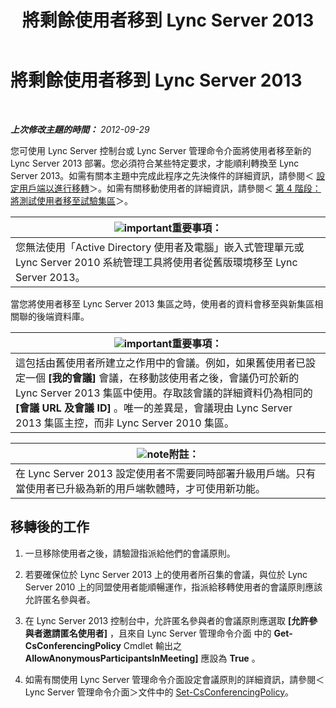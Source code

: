 ﻿---
title: 將剩餘使用者移到 Lync Server 2013
TOCTitle: 將剩餘使用者移到 Lync Server 2013
ms:assetid: 72025e1b-97d1-40e9-8a98-28c018942b48
ms:mtpsurl: https://technet.microsoft.com/zh-tw/library/JJ688090(v=OCS.15)
ms:contentKeyID: 49890113
ms.date: 08/10/2015
mtps_version: v=OCS.15
ms.translationtype: HT
---

# 將剩餘使用者移到 Lync Server 2013

 

_**上次修改主題的時間：** 2012-09-29_

您可使用 Lync Server 控制台或 Lync Server 管理命令介面將使用者移至新的 Lync Server 2013 部署。您必須符合某些特定要求，才能順利轉換至 Lync Server 2013。如需有關本主題中完成此程序之先決條件的詳細資訊，請參閱＜ [設定用戶端以進行移轉](configure-clients-for-migration.md)＞。如需有關移動使用者的詳細資訊，請參閱＜ [第 4 階段：將測試使用者移至試驗集區](phase-4-move-test-users-to-the-pilot-pool.md)＞。

<table>
<thead>
<tr class="header">
<th><img src="images/Gg412908.important(OCS.15).gif" title="important" alt="important" />重要事項：</th>
</tr>
</thead>
<tbody>
<tr class="odd">
<td>您無法使用「Active Directory 使用者及電腦」嵌入式管理單元或 Lync Server 2010 系統管理工具將使用者從舊版環境移至 Lync Server 2013。</td>
</tr>
</tbody>
</table>


當您將使用者移至 Lync Server 2013 集區之時，使用者的資料會移至與新集區相關聯的後端資料庫。

<table>
<thead>
<tr class="header">
<th><img src="images/Gg412908.important(OCS.15).gif" title="important" alt="important" />重要事項：</th>
</tr>
</thead>
<tbody>
<tr class="odd">
<td>這包括由舊使用者所建立之作用中的會議。例如，如果舊使用者已設定一個 <strong>[我的會議]</strong> 會議，在移動該使用者之後，會議仍可於新的 Lync Server 2013 集區中使用。存取該會議的詳細資料仍為相同的 <strong>[會議 URL 及會議 ID]</strong> 。唯一的差異是，會議現由 Lync Server 2013 集區主控，而非 Lync Server 2010 集區。</td>
</tr>
</tbody>
</table>


<table>
<thead>
<tr class="header">
<th><img src="images/Gg398811.note(OCS.15).gif" title="note" alt="note" />附註：</th>
</tr>
</thead>
<tbody>
<tr class="odd">
<td>在 Lync Server 2013 設定使用者不需要同時部署升級用戶端。只有當使用者已升級為新的用戶端軟體時，才可使用新功能。</td>
</tr>
</tbody>
</table>


## 移轉後的工作

1.  一旦移除使用者之後，請驗證指派給他們的會議原則。

2.  若要確保位於 Lync Server 2013 上的使用者所召集的會議，與位於 Lync Server 2010 上的同盟使用者能順暢運作，指派給移轉使用者的會議原則應該允許匿名參與者。

3.  在 Lync Server 2013 控制台中，允許匿名參與者的會議原則應選取 **\[允許參與者邀請匿名使用者\]** ，且來自 Lync Server 管理命令介面 中的 **Get-CsConferencingPolicy** Cmdlet 輸出之 **AllowAnonymousParticipantsInMeeting\]** 應設為 **True** 。

4.  如需有關使用 Lync Server 管理命令介面設定會議原則的詳細資訊，請參閱＜Lync Server 管理命令介面＞文件中的 [Set-CsConferencingPolicy](https://docs.microsoft.com/en-us/powershell/module/skype/Set-CsConferencingPolicy)。

